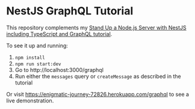 # NestJS GraphQL Tutorial

This repository complements my [Stand Up a Node.js Server with NestJS including TypeScript and GraphQL tutorial](https://www.thewebdevcoach.com/stand-up-a-node-js-server-with-nestjs-including-typescript-and-graphql).

To see it up and running:

1. `npm install`
2. `npm run start:dev`
3. Go to http://localhost:3000/graphql
4. Run either the `messages` query or `createMessage` as described in the tutorial

Or visit https://enigmatic-journey-72826.herokuapp.com/graphql to see a live demonstration.
